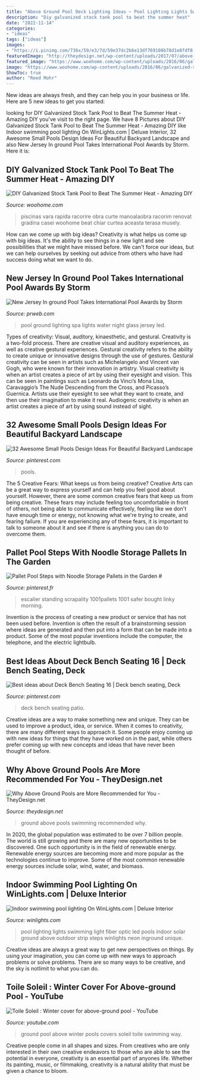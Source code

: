 ```yaml
---
title: "Above Ground Pool Deck Lighting Ideas ~ Pool Lighting Lights Swimming Light Fiber Optic Led Pools Indoor Solar Ground Above Outdoor Strip Steps Winlights Neon Inground Unique"
description: "Diy galvanized stock tank pool to beat the summer heat"
date: "2022-11-14"
categories:
- "ideas"
tags: ["ideas"]
images:
- "https://i.pinimg.com/736x/59/e3/7d/59e37dc2b6e13df769108b78d1e8fdf8.jpg"
featuredImage: "http://theydesign.net/wp-content/uploads/2017/07/above-ground-swimming-pools-lakeland-fl-unique-pools-spas-intended-for-above-ground-pools-why-above-ground-pools-are-more-recommended-for-you-e1499324647749.jpg"
featured_image: "https://www.woohome.com/wp-content/uploads/2016/06/galvanized-stock-tank-pool-ideas-woohome-3_0.jpg"
image: "https://www.woohome.com/wp-content/uploads/2016/06/galvanized-stock-tank-pool-ideas-woohome-3_0.jpg"
ShowToc: true
author: "Reed Mohr"
---
```



New ideas are always fresh, and they can help you in your business or life. Here are 5 new ideas to get you started: 

	

		
looking for DIY Galvanized Stock Tank Pool to Beat The Summer Heat - Amazing DIY you've visit to the right page. We have 8 Pictures about DIY Galvanized Stock Tank Pool to Beat The Summer Heat - Amazing DIY like Indoor swimming pool lighting On WinLights.com | Deluxe Interior, 32 Awesome Small Pools Design Ideas For Beautiful Backyard Landscape and also New Jersey In ground Pool Takes International Pool Awards by Storm. Here it is:
		
    
## DIY Galvanized Stock Tank Pool To Beat The Summer Heat - Amazing DIY

<img loading=lazy src="https://www.woohome.com/wp-content/uploads/2016/06/galvanized-stock-tank-pool-ideas-woohome-3_0.jpg" onerror="this.onerror=null;this.src='https://tse3.mm.bing.net/th?id=OIP.rPObaOGChCdPeyK3JY7IjwHaR2&amp;pid=15.1';" alt="DIY Galvanized Stock Tank Pool to Beat The Summer Heat - Amazing DIY">

_Source: woohome.com_

>piscinas vara rapida racorire obra curte manoalaobra racorim renovat gradina casei woohome beat chiar curtea aceasta terasa musely. 

	

How can we come up with big ideas?
Creativity is what helps us come up with big ideas. It's the ability to see things in a new light and see possibilities that we might have missed before. We can't force our ideas, but we can help ourselves by seeking out advice from others who have had success doing what we want to do.

    
## New Jersey In Ground Pool Takes International Pool Awards By Storm

<img loading=lazy src="https://ww1.prweb.com/prfiles/2011/11/07/8943900/in-ground-pool.jpg" onerror="this.onerror=null;this.src='https://tse1.mm.bing.net/th?id=OIP.AtW3B9TwMsGZmMaz_qHr0AHaE8&amp;pid=15.1';" alt="New Jersey In ground Pool Takes International Pool Awards by Storm">

_Source: prweb.com_

>pool ground lighting spa lights water night glass jersey led. 

	

Types of creativity: Visual, auditory, kinaesthetic, and gestural.
Creativity is a two-fold process. There are creative visual and auditory experiences, as well as creative gestural experiences. Gestural creativity refers to the ability to create unique or innovative designs through the use of gestures. Gestural creativity can be seen in artists such as Michelangelo and Vincent van Gogh, who were known for their innovation in artistry. Visual creativity is when an artist creates a piece of art by using their eyesight and vision. This can be seen in paintings such as Leonardo da Vinci’s Mona Lisa, Caravaggio’s The Nude Descending from the Cross, and Picasso’s Guernica. Artists use their eyesight to see what they want to create, and then use their imagination to make it real. Audiogenic creativity is when an artist creates a piece of art by using sound instead of sight.

    
## 32 Awesome Small Pools Design Ideas For Beautiful Backyard Landscape

<img loading=lazy src="https://i.pinimg.com/736x/59/e3/7d/59e37dc2b6e13df769108b78d1e8fdf8.jpg" onerror="this.onerror=null;this.src='https://tse2.mm.bing.net/th?id=OIP.s-9KGHEBFxjEFcdnoFYaRgHaHa&amp;pid=15.1';" alt="32 Awesome Small Pools Design Ideas For Beautiful Backyard Landscape">

_Source: pinterest.com_

>pools. 

	

The 5 Creative Fears: What keeps us from being creative?
Creative Arts can be a great way to express yourself and can help you feel good about yourself. However, there are some common creative fears that keep us from being creative. These fears may include feeling too uncomfortable in front of others, not being able to communicate effectively, feeling like we don't have enough time or energy, not knowing what we're trying to create, and fearing failure. If you are experiencing any of these fears, it is important to talk to someone about it and see if there is anything you can do to overcome them.

    
## Pallet Pool Steps With Noodle Storage Pallets In The Garden #

<img loading=lazy src="https://i.pinimg.com/736x/67/09/3a/67093afe2e9202c40092865d718b816c.jpg" onerror="this.onerror=null;this.src='https://tse1.mm.bing.net/th?id=OIP.iVtDiG8dlclTunot0wDlZQHaJ4&amp;pid=15.1';" alt="Pallet Pool Steps with Noodle Storage Pallets in the Garden #">

_Source: pinterest.fr_

>escalier standing scrapality 1001pallets 1001 safer bought linky morning. 

	

Invention is the process of creating a new product or service that has not been used before. Invention is often the result of a brainstorming session where ideas are generated and then put into a form that can be made into a product. Some of the most popular inventions include the computer, the telephone, and the electric lightbulb.

    
## Best Ideas About Deck Bench Seating 16 | Deck Bench Seating, Deck

<img loading=lazy src="https://i.pinimg.com/736x/47/29/2d/47292d0cb196996477f07a10b688f7f6.jpg" onerror="this.onerror=null;this.src='https://tse4.mm.bing.net/th?id=OIP.n85zDgJvvhVCE_zNAqggpwHaFj&amp;pid=15.1';" alt="Best ideas about Deck Bench Seating 16 | Deck bench seating, Deck">

_Source: pinterest.com_

>deck bench seating patio. 

	

Creative ideas are a way to make something new and unique. They can be used to improve a product, idea, or service. When it comes to creativity, there are many different ways to approach it. Some people enjoy coming up with new ideas for things that they have worked on in the past, while others prefer coming up with new concepts and ideas that have never been thought of before.

    
## Why Above Ground Pools Are More Recommended For You - TheyDesign.net

<img loading=lazy src="http://theydesign.net/wp-content/uploads/2017/07/above-ground-swimming-pools-lakeland-fl-unique-pools-spas-intended-for-above-ground-pools-why-above-ground-pools-are-more-recommended-for-you-e1499324647749.jpg" onerror="this.onerror=null;this.src='https://tse1.mm.bing.net/th?id=OIP.R9tku2lgiNAo7moh8SnigAHaFj&amp;pid=15.1';" alt="Why Above Ground Pools are More Recommended for You - TheyDesign.net">

_Source: theydesign.net_

>ground above pools swimming recommended why. 

	

In 2020, the global population was estimated to be over 7 billion people. The world is still growing and there are many new opportunities to be discovered. One such opportunity is in the field of renewable energy. Renewable energy sources are becoming more and more popular as the technologies continue to improve. Some of the most common renewable energy sources include solar, wind, water, and biomass.

    
## Indoor Swimming Pool Lighting On WinLights.com | Deluxe Interior

<img loading=lazy src="https://winlights.com/pool-lighting/lighting-23.jpg" onerror="this.onerror=null;this.src='https://tse4.mm.bing.net/th?id=OIP.h6QoeRAEAT4Dp7Rj5K2K9gHaFz&amp;pid=15.1';" alt="Indoor swimming pool lighting On WinLights.com | Deluxe Interior">

_Source: winlights.com_

>pool lighting lights swimming light fiber optic led pools indoor solar ground above outdoor strip steps winlights neon inground unique. 

	

Creative ideas are always a great way to get new perspectives on things. By using your imagination, you can come up with new ways to approach problems or solve problems. There are so many ways to be creative, and the sky is notlimit to what you can do.

    
## Toile Soleil : Winter Cover For Above-ground Pool - YouTube

<img loading=lazy src="https://i.ytimg.com/vi/YeZQ9mcwwv8/hqdefault.jpg" onerror="this.onerror=null;this.src='https://tse2.mm.bing.net/th?id=OIP.aXz0VOqFQ-bAqOI2l36jpgHaFj&amp;pid=15.1';" alt="Toile Soleil : Winter cover for above-ground pool - YouTube">

_Source: youtube.com_

>ground pool above winter pools covers soleil toile swimming way. 

	

Creative people come in all shapes and sizes. From creatives who are only interested in their own creative endeavors to those who are able to see the potential in everyone, creativity is an essential part of anyones life. Whether its painting, music, or filmmaking, creativity is a natural ability that must be given a chance to bloom.

